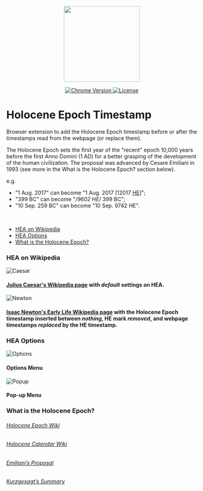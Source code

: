 <p align="center">
    <img src="https://raw.githubusercontent.com/caveljan/holocene-timestamp/master/readme-source/logo.png" height="200px">
</p>


<p align="center">
    <a href="https://chrome.google.com/webstore/detail/holocene-epoch-addverter/fbdlbdcmaglfifdihlihdpnnnidnippp">
        <img src="https://img.shields.io/badge/chrome-1.0.3-blue.svg?colorB=492356&style=for-the-badge" alt="Chrome Version">
    </a>
    <a href="https://github.com/caveljan/holocene-timestamp/blob/master/LICENSE">
        <img src="https://img.shields.io/badge/license-GPL%E2%80%933.0-blue.svg?colorB=492356&style=for-the-badge" alt="License">
    </a>
</p>



# Holocene Epoch Timestamp

Browser extension to add the Holocene Epoch timestamp before or after the timestamps read from the webpage (or replace them).

The Holocene Epoch sets the first year of the "recent" epoch 10,000 years before the first Anno Domini (1 AD) for a better grasping of the development of the human civilization. The proposal was advanced by Cesare Emiliani in 1993 (see more in the What is the Holocene Epoch? section below).

e.g.
- "1 Aug. 2017" can become "1 Aug. 2017 [12017 [HE](https://en.wikipedia.org/wiki/Holocene_calendar)]";
- "399 BC" can become "*/9602 HE/* 399 BC";
- "10 Sep. 259 BC" can become "10 Sep. 9742 HE".


<br>


+ [HEA on Wikipedia](#hea-on-wikipedia)
+ [HEA Options](#hea-options)
+ [What is the Holocene Epoch?](#what-is-the-holocene-epoch?)



### HEA on Wikipedia

![Caesar](https://raw.githubusercontent.com/caveljan/holocene-timestamp/master/readme-source/caesar.jpg)
#### [Julius Caesar's Wikipedia page](https://en.wikipedia.org/wiki/Julius_Caesar) with *default* settings on HEA.


![Newton](https://raw.githubusercontent.com/caveljan/holocene-timestamp/master/readme-source/newton.jpg)
#### [Isaac Newton's Early Life Wikipedia page](https://en.wikipedia.org/wiki/Early_life_of_Isaac_Newton) with the Holocene Epoch timestamp inserted between *nothing*, HE mark *removed*, and webpage timestamps *replaced* by the HE timestamp.



### HEA Options

![Options](https://raw.githubusercontent.com/caveljan/holocene-timestamp/master/readme-source/options.gif)
#### Options Menu

![Popup](https://raw.githubusercontent.com/caveljan/holocene-timestamp/master/readme-source/popup.png)
#### Pop-up Menu



### What is the Holocene Epoch?
###### [Holocene Epoch Wiki](https://en.wikipedia.org/wiki/Holocene)
###### [Holocene Calendar Wiki](https://en.wikipedia.org/wiki/Holocene_calendar)
###### [Emiliani’s Proposal](https://github.com/caveljan/Holocene-Epoch-Addverter/blob/master/HEA-Chrome/emiliani/emilianisproposal.pdf)
###### [Kurzgesagt’s Summary](https://www.youtube.com/watch?v=czgOWmtGVGs)
